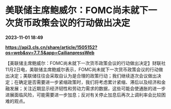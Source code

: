# 美联储主席鲍威尔：FOMC尚未就下一次货币政策会议的行动做出决定

**2023-11-01 18:49**

**https://api3.cls.cn/share/article/1505152?os=web&sv=7.7.5&app=CailianpressWeb**

【美联储主席鲍威尔：FOMC尚未就下一次货币政策会议的行动做出决定】财联社11月2日电，美联储主席鲍威尔表示，FOMC尚未就下一次货币政策会议的行动做出决定；美联储往往会采取自认为是合理的政策行动；我们继续逐次会议做出决定；在确定是否需要进一步紧缩政策时，我们将考虑累计紧缩、滞后以及经济和金融发展；关注近期显示经济韧性和劳动力需求的数据，这些可能会使通胀的进一步进展面临风险，可能需要进一步加息；反对有关停止加息后再次上调利率会比较困难的观点。